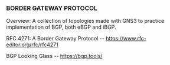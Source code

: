### BORDER GATEWAY PROTOCOL ##

Overview: A collection of topologies made with GNS3 to practice implementation of BGP, both eBGP and iBGP.

RFC 4271: A Border Gateway Protocol  -- https://www.rfc-editor.org/rfc/rfc4271

BGP Looking Glass -- https://bgp.tools/
